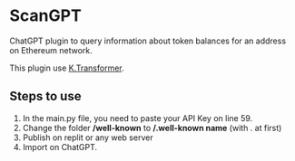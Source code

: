 # ScanGPT

ChatGPT plugin to query information about token balances for an address on Ethereum network.

This plugin use [K.Transformer](https://transformer.knn3.xyz/).


## Steps to use
1. In the main.py file, you need to paste your API Key on line 59.
2. Change the folder **/well-known** to **/.well-known name** (with . at first)
3. Publish on replit or any web server
4. Import on ChatGPT.
